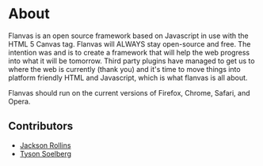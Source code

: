 About
=====

Flanvas is an open source framework based on Javascript in use with the HTML 5 Canvas tag. Flanvas will ALWAYS stay open-source and free. The intention was and is to create a framework that will help the web progress into what it will be tomorrow. Third party plugins have managed to get us to where the web is currently (thank you) and it's time to move things into platform friendly HTML and Javascript, which is what flanvas is all about.
 
Flanvas should run on the current versions of Firefox, Chrome, Safari, and Opera.
  
Contributors
-----

  * [Jackson Rollins](https://github.com/jrollins/Flanvas/commits/master?author=jrollins)
  * [Tyson Soelberg](https://github.com/jrollins/Flanvas/commits/master?author=ts)
